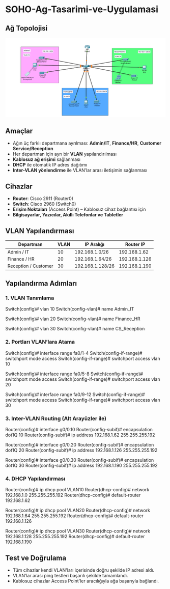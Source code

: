 # SOHO-Ag-Tasarimi-ve-Uygulamasi

## Ağ Topolojisi

![Ağ Topolojisi](topology3.png)

## Amaçlar

- Ağın üç farklı departmana ayrılması: **Admin/IT**, **Finance/HR**, **Customer Service/Reception**
- Her departman için ayrı bir **VLAN** yapılandırılması
- **Kablosuz ağ erişimi** sağlanması
- **DHCP** ile otomatik IP adres dağıtımı
- **Inter-VLAN yönlendirme** ile VLAN’lar arası iletişimin sağlanması


## Cihazlar

- **Router**: Cisco 2911 (Router0)
- **Switch**: Cisco 2960 (Switch0)
- **Erişim Noktaları** (Access Point) – Kablosuz cihaz bağlantısı için
- **Bilgisayarlar, Yazıcılar, Akıllı Telefonlar ve Tabletler**

## VLAN Yapılandırması

| Departman               | VLAN | IP Aralığı          | Router IP          |
|------------------------|------|----------------------|--------------------|
| Admin / IT             | 10   | 192.168.1.0/26       | 192.168.1.62       |
| Finance / HR           | 20   | 192.168.1.64/26      | 192.168.1.126      |
| Reception / Customer   | 30   | 192.168.1.128/26     | 192.168.1.190      |

## Yapılandırma Adımları

### 1. VLAN Tanımlama

Switch(config)# vlan 10
Switch(config-vlan)# name Admin_IT

Switch(config)# vlan 20
Switch(config-vlan)# name Finance_HR

Switch(config)# vlan 30
Switch(config-vlan)# name CS_Reception


### 2. Portları VLAN’lara Atama


Switch(config)# interface range fa0/1-4
Switch(config-if-range)# switchport mode access
Switch(config-if-range)# switchport access vlan 10

Switch(config)# interface range fa0/5-8
Switch(config-if-range)# switchport mode access
Switch(config-if-range)# switchport access vlan 20

Switch(config)# interface range fa0/9-12
Switch(config-if-range)# switchport mode access
Switch(config-if-range)# switchport access vlan 30


### 3. Inter-VLAN Routing (Alt Arayüzler ile)

Router(config)# interface g0/0.10
Router(config-subif)# encapsulation dot1Q 10
Router(config-subif)# ip address 192.168.1.62 255.255.255.192

Router(config)# interface g0/0.20
Router(config-subif)# encapsulation dot1Q 20
Router(config-subif)# ip address 192.168.1.126 255.255.255.192

Router(config)# interface g0/0.30
Router(config-subif)# encapsulation dot1Q 30
Router(config-subif)# ip address 192.168.1.190 255.255.255.192


### 4. DHCP Yapılandırması

Router(config)# ip dhcp pool VLAN10
Router(dhcp-config)# network 192.168.1.0 255.255.255.192
Router(dhcp-config)# default-router 192.168.1.62

Router(config)# ip dhcp pool VLAN20
Router(dhcp-config)# network 192.168.1.64 255.255.255.192
Router(dhcp-config)# default-router 192.168.1.126

Router(config)# ip dhcp pool VLAN30
Router(dhcp-config)# network 192.168.1.128 255.255.255.192
Router(dhcp-config)# default-router 192.168.1.190


## Test ve Doğrulama

- Tüm cihazlar kendi VLAN'ları içerisinde doğru şekilde IP adresi aldı.
- VLAN’lar arası ping testleri başarılı şekilde tamamlandı.
- Kablosuz cihazlar Access Point'ler aracılığıyla ağa başarıyla bağlandı.



